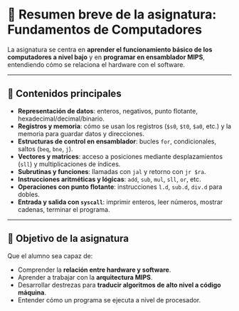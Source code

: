 # 📘 Resumen breve de la asignatura: Fundamentos de Computadores

La asignatura se centra en **aprender el funcionamiento básico de los computadores a nivel bajo** y en **programar en ensamblador MIPS**, entendiendo cómo se relaciona el hardware con el software.

---

## 🔑 Contenidos principales

- **Representación de datos**: enteros, negativos, punto flotante, hexadecimal/decimal/binario.  
- **Registros y memoria**: cómo se usan los registros (`$s0`, `$t0`, `$a0`, etc.) y la memoria para guardar datos y direcciones.  
- **Estructuras de control en ensamblador**: bucles `for`, condicionales, saltos (`beq`, `bne`, `j`).  
- **Vectores y matrices**: acceso a posiciones mediante desplazamientos (`sll`) y multiplicaciones de índices.  
- **Subrutinas y funciones**: llamadas con `jal` y retorno con `jr $ra`.  
- **Instrucciones aritméticas y lógicas**: `add`, `sub`, `mul`, `sll`, `or`, etc.  
- **Operaciones con punto flotante**: instrucciones `l.d`, `sub.d`, `div.d` para dobles.  
- **Entrada y salida con `syscall`**: imprimir enteros, leer números, mostrar cadenas, terminar el programa.  

---

## 🎯 Objetivo de la asignatura

Que el alumno sea capaz de:

- Comprender la **relación entre hardware y software**.  
- Aprender a trabajar con la **arquitectura MIPS**.  
- Desarrollar destrezas para **traducir algoritmos de alto nivel a código máquina**.  
- Entender cómo un programa se ejecuta a nivel de procesador.  

